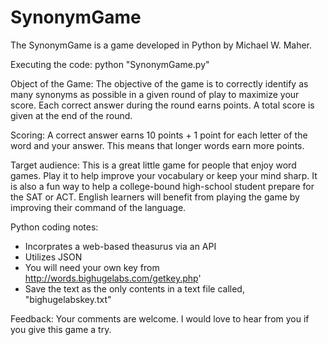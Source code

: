 # SynonymGame
The SynonymGame is a game developed in Python by Michael W. Maher. 

Executing the code:
python "SynonymGame.py"

Object of the Game:
The objective of the game is to correctly identify as many synonyms as possible in a given round of play to maximize your score. Each correct answer during the round earns points. A total score is given at the end of the round.

Scoring:
A correct answer earns 10 points + 1 point for each letter of the word and your answer.  This means that longer words earn more points.

Target audience:
This is a great little game for people that enjoy word games.  Play it to help improve your vocabulary or keep your mind sharp.  It is also a fun way to help a college-bound high-school student prepare for the SAT or ACT.  English learners will benefit from playing the game by improving their command of the language.

Python coding notes:
- Incorprates a web-based theasurus via an API
- Utilizes JSON
- You will need your own key from http://words.bighugelabs.com/getkey.php'
- Save the text as the only contents in a text file called, "bighugelabskey.txt"

Feedback:
Your comments are welcome.  I would love to hear from you if you give this game a try.

